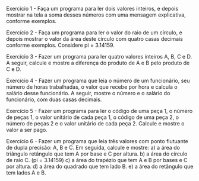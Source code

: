 Exercício 1 - Faça um programa para ler dois valores inteiros, e depois mostrar na tela a soma desses números com uma
mensagem explicativa, conforme exemplos.

Exercício 2 - Faça um programa para ler o valor do raio de um círculo, e depois mostrar o valor da área deste círculo com quatro
casas decimais conforme exemplos. Considere pi = 3.14159.

Exercício 3 - Fazer um programa para ler quatro valores inteiros A, B, C e D. A seguir, calcule e mostre a diferença do produto
de A e B pelo produto de C e D.

Exercício 4 - Fazer um programa que leia o número de um funcionário, seu número de horas trabalhadas, o valor que recebe por
hora e calcula o salário desse funcionário. A seguir, mostre o número e o salário do funcionário, com duas casas
decimais.

Exercício 5 - Fazer um programa para ler o código de uma peça 1, o número de peças 1, o valor unitário de cada peça 1, o
código de uma peça 2, o número de peças 2 e o valor unitário de cada peça 2. Calcule e mostre o valor a ser pago.

Exercício 6 - Fazer um programa que leia três valores com ponto flutuante de dupla precisão: A, B e C. Em seguida, calcule e
mostre:
a) a área do triângulo retângulo que tem A por base e C por altura.
b) a área do círculo de raio C. (pi = 3.14159)
c) a área do trapézio que tem A e B por bases e C por altura.
d) a área do quadrado que tem lado B.
e) a área do retângulo que tem lados A e B.
